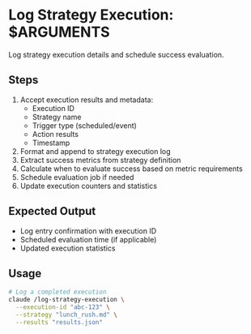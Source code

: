 # Log Strategy Execution: $ARGUMENTS

Log strategy execution details and schedule success evaluation.

## Steps

1. Accept execution results and metadata:
   - Execution ID
   - Strategy name
   - Trigger type (scheduled/event)
   - Action results
   - Timestamp
2. Format and append to strategy execution log
3. Extract success metrics from strategy definition
4. Calculate when to evaluate success based on metric requirements
5. Schedule evaluation job if needed
6. Update execution counters and statistics

## Expected Output

- Log entry confirmation with execution ID
- Scheduled evaluation time (if applicable)
- Updated execution statistics

## Usage

```bash
# Log a completed execution
claude /log-strategy-execution \
  --execution-id "abc-123" \
  --strategy "lunch_rush.md" \
  --results "results.json"
```